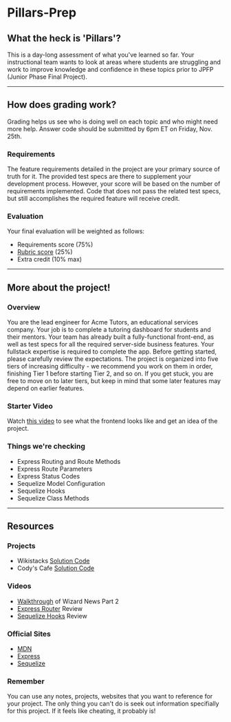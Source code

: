 # Pillars-Prep

## What the heck is 'Pillars'?
This is a day-long assessment of what you've learned so far. Your instructional team wants to look at areas where students are struggling and work to improve knowledge and confidence in these topics prior to JPFP (Junior Phase Final Project). 

----

## How does grading work?
Grading helps us see who is doing well on each topic and who might need more help. Answer code should be submitted by 6pm ET on Friday, Nov. 25th.

### Requirements
The feature requirements detailed in the project are your primary source of truth for it. The provided test specs are there to supplement your development process. However, your score will be based on the number of requirements implemented. Code that does not pass the related test specs, but still accomplishes the required feature will receive credit.

### Evaluation
Your final evaluation will be weighted as follows:
- Requirements score (75%)
- [Rubric score](https://docs.google.com/spreadsheets/d/1JctZDSVLImKT-sJ7BwhVPrHgZ17pRSuE0FhbLKLxsBs/edit#gid=0) (25%)
- Extra credit (10% max)

----

## More about the project!
### Overview
You are the lead engineer for Acme Tutors, an educational services company. Your job is to complete a tutoring dashboard for students and their mentors. Your team has already built a fully-functional front-end, as well as test specs for all the required server-side business features. Your fullstack expertise is required to complete the app. Before getting started, please carefully review the expectations. The project is organized into five tiers of increasing difficulty - we recommend you work on them in order, finishing Tier 1 before starting Tier 2, and so on. If you get stuck, you are free to move on to later tiers, but keep in mind that some later features may depend on earlier features.

### Starter Video
Watch [this video](https://www.youtube.com/watch?v=XERflPFkcjg) to see what the frontend looks like and get an idea of the project.

### Things we're checking
- Express Routing and Route Methods
- Express Route Parameters
- Express Status Codes
- Sequelize Model Configuration
- Sequelize Hooks
- Sequelize Class Methods

----

## Resources
### Projects
- Wikistacks [Solution Code](https://github.com/FullstackAcademy/Solution.Wikistack2)
- Cody's Cafe [Solution Code](https://github.com/FullstackAcademy/codys-cafe-solution) 

### Videos
- [Walkthrough](https://www.youtube.com/playlist?list=PLx0iOsdUOUmmM-IVZfeksQqCXLGrKXCrl) of Wizard News Part 2
- [Express Router](https://www.youtube.com/watch?v=_6Ug0p7g-9s) Review
- [Sequelize Hooks](https://www.youtube.com/watch?v=qvh1zkAZj6Q) Review


### Official Sites
- [MDN](https://developer.mozilla.org/en-US/docs/Web/JavaScript)
- [Express](https://expressjs.com/en/4x/api.html)
- [Sequelize](https://sequelize.org/master/)

### Remember
You can use any notes, projects, websites that you want to reference for your project. The only thing you can't do is seek out information specifially for this project. If it feels like cheating, it probably is!
